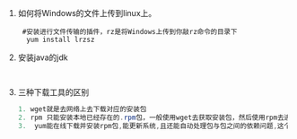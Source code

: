 1. 如何将Windows的文件上传到linux上。

   ```shell
    #安装进行文件传输的插件，rz是将Windows上传到你敲rz命令的目录下
     yum install lrzsz  
   ```

   

2. 安装java的jdk

   ```shell
   
   
   ```

3. 三种下载工具的区别

   ```java
   1. wget就是去网络上去下载对应的安装包
   2. rpm 只能安装本地已经存在的.rpm包，一般使用wget去获取安装包，然后使用rpm去进行安装对应的.rpm安装包。
   3.  yum能在线下载并安装rpm包,能更新系统,且还能自动处理包与包之间的依赖问题,这个是rpm 工具所不具备的。
   ```

   